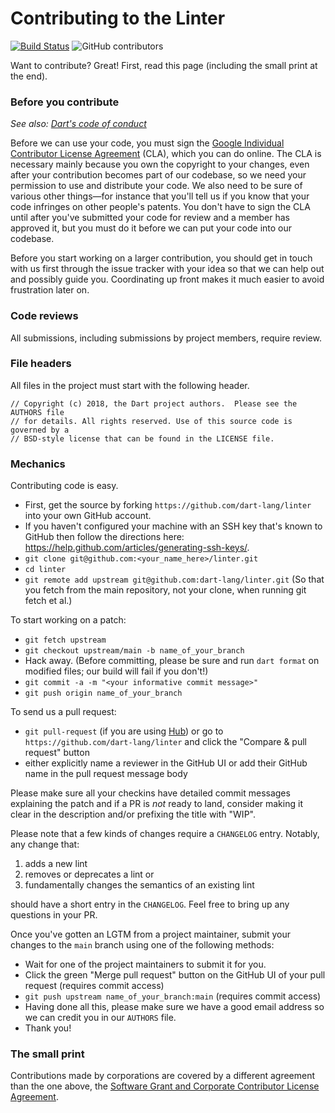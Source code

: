 Contributing to the Linter
==========================

[![Build Status](https://github.com/dart-lang/linter/workflows/linter/badge.svg)](https://github.com/dart-lang/linter/actions)
![GitHub contributors](https://img.shields.io/github/contributors/dart-lang/linter.svg)


Want to contribute? Great! First, read this page (including the small print at
the end).

### Before you contribute

_See also: [Dart's code of conduct](https://dart.dev/code-of-conduct)_

Before we can use your code, you must sign the
[Google Individual Contributor License Agreement](https://cla.developers.google.com/about/google-individual)
(CLA), which you can do online. The CLA is necessary mainly because you own the
copyright to your changes, even after your contribution becomes part of our
codebase, so we need your permission to use and distribute your code. We also
need to be sure of various other things—for instance that you'll tell us if you
know that your code infringes on other people's patents. You don't have to sign
the CLA until after you've submitted your code for review and a member has
approved it, but you must do it before we can put your code into our codebase.

Before you start working on a larger contribution, you should get in touch with
us first through the issue tracker with your idea so that we can help out and
possibly guide you. Coordinating up front makes it much easier to avoid
frustration later on.

### Code reviews
All submissions, including submissions by project members, require review.

### File headers
All files in the project must start with the following header.

    // Copyright (c) 2018, the Dart project authors.  Please see the AUTHORS file
    // for details. All rights reserved. Use of this source code is governed by a
    // BSD-style license that can be found in the LICENSE file.

### Mechanics
Contributing code is easy.

 * First, get the source by forking `https://github.com/dart-lang/linter` into your own GitHub account.
 * If you haven't configured your machine with an SSH key that's known to GitHub then follow the directions here: https://help.github.com/articles/generating-ssh-keys/.
 * `git clone git@github.com:<your_name_here>/linter.git`
 * `cd linter`
 * `git remote add upstream git@github.com:dart-lang/linter.git` (So that you fetch from the main repository, not your clone, when running git fetch et al.)

To start working on a patch:

 * `git fetch upstream`
 * `git checkout upstream/main -b name_of_your_branch`
 * Hack away.  (Before committing, please be sure and run `dart format` on modified files; our build will fail if you don't!)
 * `git commit -a -m "<your informative commit message>"`
 * `git push origin name_of_your_branch`

To send us a pull request:

 * `git pull-request` (if you are using [Hub](https://github.com/github/hub/)) or
  go to `https://github.com/dart-lang/linter` and click the
  "Compare & pull request" button
 * either explicitly name a reviewer in the GitHub UI or add their GitHub name in the pull request message body

Please make sure all your checkins have detailed commit messages explaining the patch and if a PR is *not* ready to land, consider making it clear in the description and/or prefixing the title with "WIP".

Please note that a few kinds of changes require a `CHANGELOG` entry. Notably, any change that:

1. adds a new lint
2. removes or deprecates a lint or
3. fundamentally changes the semantics of an existing lint

should have a short entry in the `CHANGELOG`. Feel free to bring up any questions in your PR.

Once you've gotten an LGTM from a project maintainer, submit your changes to the
`main` branch using one of the following methods:

* Wait for one of the project maintainers to submit it for you.
* Click the green "Merge pull request" button on the GitHub UI of your pull
  request (requires commit access)
* `git push upstream name_of_your_branch:main` (requires commit access)
* Having done all this, please make sure we have a good email address so we can credit you in our `AUTHORS` file.
* Thank you!

### The small print
Contributions made by corporations are covered by a different agreement than the
one above, the
[Software Grant and Corporate Contributor License Agreement](https://developers.google.com/open-source/cla/corporate).
